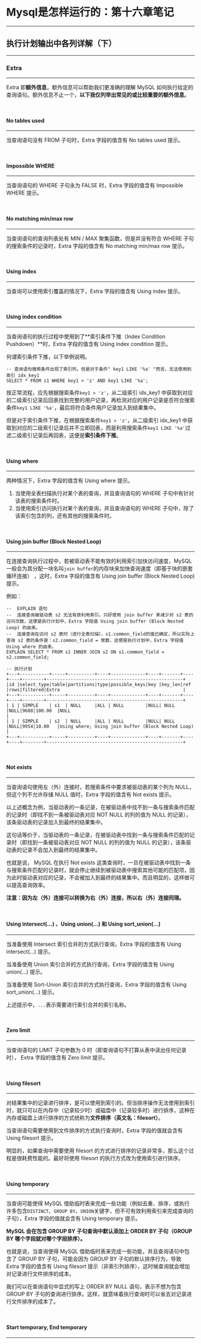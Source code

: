# Mysql是怎样运行的：第十六章笔记

---

## 执行计划输出中各列详解（下）

---

### Extra

---

Extra 即**额外信息**，额外信息可以帮助我们更准确的理解 MySQL 如何执行给定的查询语句。额外信息不止一个，**以下我仅列举出常见的或比较重要的额外信息**。

<br />

#### No tables used

---

当查询语句没有 FROM 子句时，Extra 字段的值含有 No tables used 提示。

<br />

#### Impossible WHERE

---

当查询语句的 WHERE 子句永为 FALSE 时，Extra 字段的值含有 Impossible WHERE 提示。

<br />

#### No matching min/max row

---

当查询语句的查询列表处有 MIN / MAX 聚集函数，但是并没有符合 WHERE 子句的搜索条件的记录时，Extra 字段的值含有 No matching min/max row 提示。

<br />

#### Using index

---

当查询可以使用索引覆盖的情况下，Extra 字段的值含有 Using index 提示。

<br />

#### Using index condition

---

当查询语句的执行过程中使用到了**索引条件下推（Index Condition Pushdown）**时，Extra 字段的值含有 Using index condition 提示。

何谓索引条件下推，以下举例说明。

```mysql
-- 查询语句搜索条件出现了索引列，但是对于条件" key1 LIKE '%a' "而言，无法使用到索引 idx_key1
SELECT * FROM s1 WHERE key1 > 'z' AND key1 LIKE '%a';
```

按正常流程，应先根据搜索条件`key1 > 'z'`，从二级索引 idx_key1 中获取到对应的二级索引记录后回表找到完整的用户记录，再检测对应的用户记录是否符合搜索条件`key1 LIKE '%a'`，最后将符合条件用户记录加入到结果集中。

但是对于索引条件下推，在根据搜索条件`key1 > 'z'`，从二级索引 idx_key1 中获取到对应的二级索引记录后并不立即回表，而是利用搜索条件`key1 LIKE '%a'`过滤二级索引记录后再回表，这便是**索引条件下推**。

<br />

#### Using where

---

两种情况下，Extra 字段的值含有 Using where 提示。

1. 当使用全表扫描执行对某个表的查询，并且查询语句的 WHERE 子句中有针对该表的搜索条件时。
2. 当使用索引访问执行对某个表的查询，并且查询语句的 WHERE 子句中，除了该索引包含的列，还有其他的搜索条件时。

<br />

#### Using join buffer (Block Nested Loop)

---

在连接查询执行过程中，若被驱动表不能有效的利用索引加快访问速度，MySQL 一般会为其分配一块名叫`join buffer`的内存块来加快查询速度（即基于块的嵌套循环连接） ，这时，Extra 字段的值含有 Using join buffer (Block Nested Loop) 提示。

例如：

```mysql
--  EXPLAIN 语句
--  连接查询被驱动表 s2 无法有效利用索引，只好使用 join buffer 来减少对 s2 表的访问次数，这便是执行计划中，Extra 字段值 Using join buffer (Block Nested Loop) 的由来。
--  连接查询在访问 s2 表时（进行全表扫描），s1.common_field的值已确定，所以实际上查询 s2 表的条件是：s2.common_field = 常数，这便是执行计划中，Extra 字段值 Using where 的由来。
EXPLAIN SELECT * FROM s1 INNER JOIN s2 ON s1.common_field = s2.common_field;

-- 执行计划
+---+-----------+-----+----------+----+-------------+----+-------+----+----+--------+---------------------------------------------------+
|id |select_type|table|partitions|type|possible_keys|key |key_len|ref |rows|filtered|Extra                                              |
+---+-----------+-----+----------+----+-------------+----+-------+----+----+--------+---------------------------------------------------+
| 1 | SIMPLE    | s1  | NULL     |ALL | NULL        |NULL| NULL  |NULL|9688|100.00  |NULL                                               |
| 1 | SIMPLE    | s2  | NULL     |ALL | NULL        |NULL| NULL  |NULL|9954|10.00   |Using where; Using join buffer (Block Nested Loop) |
+---+-----------+-----+----------+----+-------------+----+-------+----+----+--------+---------------------------------------------------+

```

<br />

#### Not exists

---

当查询语句使用左（外）连接时，若搜索条件中要求被驱动表的某个列为 NULL，但这个列不允许存储 NULL 值时，Extra 字段的值含有 Not exists 提示。

以上述概念为例，当驱动表的一条记录，在被驱动表中找不到一条与搜索条件匹配的记录时（即找不到一条被驱动表对应 NOT NULL 的列的值为 NULL 的记录），该条驱动表的记录加入到最终的结果集中。

这句话等价于，当驱动表的一条记录，在被驱动表中找到一条与搜索条件匹配的记录时（即找到一条被驱动表对应 NOT NULL 的列的值为 NULL 的记录），该条驱动表的记录不会加入到最终的结果集中。

也就是说， MySQL 在执行 Not exists 这类查询时，一旦在被驱动表中找到一条与搜索条件匹配的记录时，就会停止继续到被驱动表中搜索其他可能的匹配项，因为此时驱动表对应的记录，不会被加入到最终的结果集中。而且明显的，这样做可以提高查询效率。

**注意：因为左（外）连接可以转换为右（外）连接，所以右（外）连接同理。**

<br />

#### Using intersect(...) 、Using union(...) 和 Using sort_union(...)

---

当准备使用 Intersect 索引合并的方式执行查询，Extra 字段的值含有 Using intersect(...) 提示。

当准备使用 Union 索引合并的方式执行查询，Extra 字段的值含有 Using union(...) 提示。

当准备使用 Sort-Union 索引合并的方式执行查询，Extra 字段的值含有 Using sort_union(...) 提示。

上述提示中，`...`表示需要进行索引合并的索引名称。

<br />

#### Zero limit

---

当查询语句的 LIMIT 子句参数为 0 时（即查询语句不打算从表中读出任何记录时）， Extra 字段的值含有 Zero limit 提示。

<br />

#### Using filesort

---

对结果集中的记录进行排序，是可以使用到索引的。但当排序操作无法使用到索引时，就只可以在内存中（记录较少时）或磁盘中（记录较多时）进行排序，这种在内存或磁盘上进行排序的方式统称为**文件排序（英文名：filesort）**。

当查询语句需要使用到文件排序的方式执行查询时，Extra 字段的值就会含有 Using filesort 提示。

明显的，如果查询中需要使用 filesort 的方式进行排序的记录非常多，那么这个过程是很耗费性能的。最好将使用 filesort 的执行方式改为使用索引进行排序。

<br />

#### Using temporary

---

当查询可能使得 MySQL 借助临时表来完成一些功能（例如去重、排序，或执行许多包含`DISTINCT`、`GROUP BY`、`UNION`关键字，但不可有效利用索引来完成查询的子句），Extra 字段的值就会含有 Using temporary 提示。

**MySQL 会在包含 GROUP BY 子句查询中默认添加上 ORDER BY 子句（GROUP BY 哪个字段就对哪个字段排序）。**

也就是说，当查询使得 MySQL 借助临时表来完成一些功能，并且查询语句中包含了 GROUP BY 子句，可能会因为 GROUP BY 子句的默认排序行为，导致 Extra 字段的值含有 Using filesort 提示（非索引列排序），这时候查询就会增加对记录进行文件排序的成本。

我们可以在查询语句中显式的写上 ORDER BY NULL 语句，表示不想为包含 GROUP BY 子句的查询进行排序。这样，就意味着执行查询时可以省去对记录进行文件排序的成本了。

<br />

#### Start temporary, End temporary

---



























